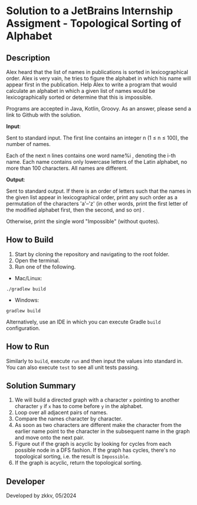 # Solution to a JetBrains Internship Assigment - Topological Sorting of Alphabet

## Description
Alex heard that the list of names in publications is sorted in lexicographical order. Alex is very vain, he tries to figure the alphabet in which his name will appear first in the publication. Help Alex to write a program that would calculate an alphabet in which a given list of names would be lexicographically sorted or determine that this is impossible.

Programs are accepted in Java, Kotlin, Groovy. As an answer, please send a link to Github with the solution.

**Input**:

Sent to standard input. The first line contains an integer n (1 ≤ n ≤ 100), the number of names.

Each of the next n lines contains one word name%i , denoting the i-th name. Each name contains only lowercase letters of the Latin alphabet, no more than 100 characters. All names are different.

**Output**:

Sent to standard output.
If there is an order of letters such that the names in the given list appear in lexicographical order, print any such order as a permutation of the characters 'a'–'z' (in other words, print the first letter of the modified alphabet first, then the second, and so on) .

Otherwise, print the single word "Impossible" (without quotes).

## How to Build
1. Start by cloning the repository and navigating to the root folder.
2. Open the terminal.
3. Run one of the following.
- Mac/Linux:
```
./gradlew build
```
- Windows:
```
gradlew build
```
Alternatively, use an IDE in which you can execute Gradle `build` configuration.

## How to Run
Similarly to `build`, execute `run` and then input the values into standard in. You can also execute `test` to see all unit tests passing.

## Solution Summary
1. We will build a directed graph with a character `x` pointing to another character `y` if `x` has to come before `y` in the alphabet.
2. Loop over all adjacent pairs of names.
3. Compare the names character by character.
4. As soon as two characters are different make the character from the earlier name point to the character in the subsequent name in the graph and move onto the next pair.
5. Figure out if the graph is acyclic by looking for cycles from each possible node in a DFS fashion. If the graph has cycles, there's no topological sorting, i.e. the result is `Impossible`.
6. If the graph is acyclic, return the topological sorting.

## Developer
Developed by zkkv, 05/2024
